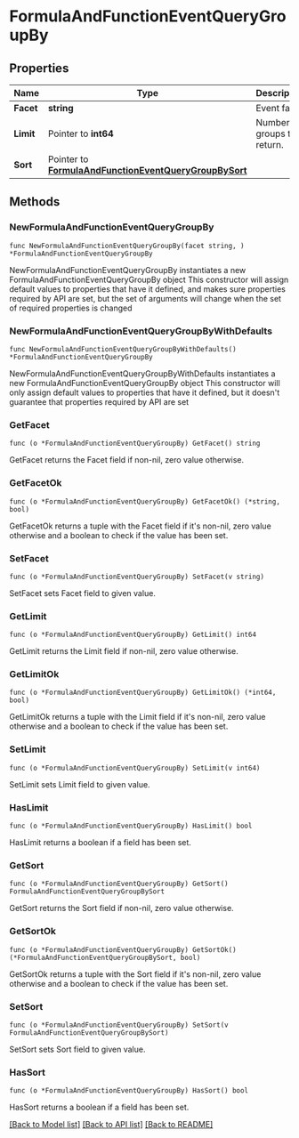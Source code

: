 # FormulaAndFunctionEventQueryGroupBy

## Properties

Name | Type | Description | Notes
---- | ---- | ----------- | ------
**Facet** | **string** | Event facet. | 
**Limit** | Pointer to **int64** | Number of groups to return. | [optional] 
**Sort** | Pointer to [**FormulaAndFunctionEventQueryGroupBySort**](FormulaAndFunctionEventQueryGroupBySort.md) |  | [optional] 

## Methods

### NewFormulaAndFunctionEventQueryGroupBy

`func NewFormulaAndFunctionEventQueryGroupBy(facet string, ) *FormulaAndFunctionEventQueryGroupBy`

NewFormulaAndFunctionEventQueryGroupBy instantiates a new FormulaAndFunctionEventQueryGroupBy object
This constructor will assign default values to properties that have it defined,
and makes sure properties required by API are set, but the set of arguments
will change when the set of required properties is changed

### NewFormulaAndFunctionEventQueryGroupByWithDefaults

`func NewFormulaAndFunctionEventQueryGroupByWithDefaults() *FormulaAndFunctionEventQueryGroupBy`

NewFormulaAndFunctionEventQueryGroupByWithDefaults instantiates a new FormulaAndFunctionEventQueryGroupBy object
This constructor will only assign default values to properties that have it defined,
but it doesn't guarantee that properties required by API are set

### GetFacet

`func (o *FormulaAndFunctionEventQueryGroupBy) GetFacet() string`

GetFacet returns the Facet field if non-nil, zero value otherwise.

### GetFacetOk

`func (o *FormulaAndFunctionEventQueryGroupBy) GetFacetOk() (*string, bool)`

GetFacetOk returns a tuple with the Facet field if it's non-nil, zero value otherwise
and a boolean to check if the value has been set.

### SetFacet

`func (o *FormulaAndFunctionEventQueryGroupBy) SetFacet(v string)`

SetFacet sets Facet field to given value.


### GetLimit

`func (o *FormulaAndFunctionEventQueryGroupBy) GetLimit() int64`

GetLimit returns the Limit field if non-nil, zero value otherwise.

### GetLimitOk

`func (o *FormulaAndFunctionEventQueryGroupBy) GetLimitOk() (*int64, bool)`

GetLimitOk returns a tuple with the Limit field if it's non-nil, zero value otherwise
and a boolean to check if the value has been set.

### SetLimit

`func (o *FormulaAndFunctionEventQueryGroupBy) SetLimit(v int64)`

SetLimit sets Limit field to given value.

### HasLimit

`func (o *FormulaAndFunctionEventQueryGroupBy) HasLimit() bool`

HasLimit returns a boolean if a field has been set.

### GetSort

`func (o *FormulaAndFunctionEventQueryGroupBy) GetSort() FormulaAndFunctionEventQueryGroupBySort`

GetSort returns the Sort field if non-nil, zero value otherwise.

### GetSortOk

`func (o *FormulaAndFunctionEventQueryGroupBy) GetSortOk() (*FormulaAndFunctionEventQueryGroupBySort, bool)`

GetSortOk returns a tuple with the Sort field if it's non-nil, zero value otherwise
and a boolean to check if the value has been set.

### SetSort

`func (o *FormulaAndFunctionEventQueryGroupBy) SetSort(v FormulaAndFunctionEventQueryGroupBySort)`

SetSort sets Sort field to given value.

### HasSort

`func (o *FormulaAndFunctionEventQueryGroupBy) HasSort() bool`

HasSort returns a boolean if a field has been set.


[[Back to Model list]](../README.md#documentation-for-models) [[Back to API list]](../README.md#documentation-for-api-endpoints) [[Back to README]](../README.md)



